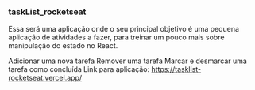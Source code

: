 ### taskList_rocketseat
Essa será uma aplicação onde o seu principal objetivo é uma pequena aplicação de atividades a fazer, para treinar um pouco mais sobre manipulação do estado no React.

Adicionar uma nova tarefa
Remover uma tarefa
Marcar e desmarcar uma tarefa como concluída
Link para aplicação: https://tasklist-rocketseat.vercel.app/